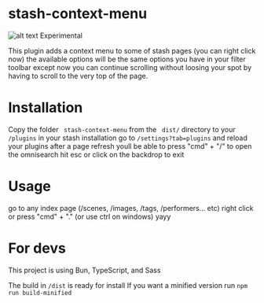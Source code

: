 # stash-context-menu

![alt text](https://i.ibb.co/jb1C5s4/promo.png)
Experimental

This plugin adds a context menu to some of stash pages (you can right click now)
the available options will be the same options you have in your filter toolbar except now you can continue scrolling without loosing your spot by having to scroll to the very top of the page.

# Installation

Copy the folder ` stash-context-menu` from the ` dist/` directory to your `/plugins` in your stash installation
go to `/settings?tab=plugins` and reload your plugins
after a page refresh youll be able to press "cmd" + "/" to open the omnisearch
hit esc or click on the backdrop to exit

# Usage

go to any index page (/scenes, /images, /tags, /performers... etc)
right click or press "cmd" + "." (or use ctrl on windows)
yayy

# For devs

This project is using Bun, TypeScript, and Sass

The build in `/dist` is ready for install
If you want a minified version run `npm run build-minified`
